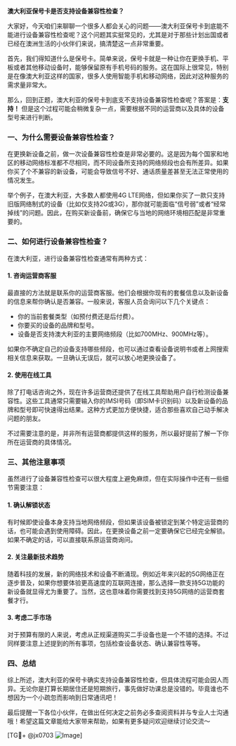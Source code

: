 **澳大利亚保号卡是否支持设备兼容性检查？**

大家好，今天咱们来聊聊一个很多人都会关心的问题——澳大利亚保号卡到底能不能进行设备兼容性检查呢？这个问题其实挺常见的，尤其是对于那些计划出国或者已经在澳洲生活的小伙伴们来说，搞清楚这一点非常重要。

首先，我们得知道什么是保号卡。简单来说，保号卡就是一种让你在更换手机、平板或者其他移动设备时，能够保留原有手机号码的服务。这在国际上很常见，特别是在像澳大利亚这样的国家，很多人使用智能手机和移动网络，因此对这种服务的需求量非常大。

那么，回到正题，澳大利亚的保号卡到底支不支持设备兼容性检查呢？答案是：**支持！** 但是这个过程可能会稍微复杂一点，需要根据不同的运营商以及具体的设备型号来进行判断。

### 一、为什么需要设备兼容性检查？

在更换新设备之前，做一次设备兼容性检查是非常必要的。这是因为每个国家和地区的移动网络标准都不尽相同，而不同设备所支持的网络频段也会有所差异。如果你买了个不兼容的新设备，可能会导致信号不好、通话质量差甚至无法正常使用的情况发生。

举个例子，在澳大利亚，大多数人都使用4G LTE网络，但如果你买了一款只支持旧版网络制式的设备（比如仅支持2G或3G），那你就可能面临“信号弱”或者“经常掉线”的问题。因此，在购买新设备前，确保它与当地的网络环境相匹配是非常重要的。

### 二、如何进行设备兼容性检查？

在澳大利亚，进行设备兼容性检查通常有两种方式：

#### 1. 咨询运营商客服

最直接的方法就是联系你的运营商客服。他们会根据你现有的套餐信息以及新设备的信息来帮你确认是否兼容。一般来说，客服人员会询问以下几个关键点：
- 你的当前套餐类型（如预付费还是后付费）。
- 你要买的设备的品牌和型号。
- 设备是否支持澳大利亚的主要网络频段（比如700MHz、900MHz等）。

如果你不确定自己的设备支持哪些频段，也可以通过查看设备说明书或者上网搜索相关信息来获取。一旦确认无误后，就可以放心地更换设备了。

#### 2. 使用在线工具

除了打电话咨询之外，现在许多运营商还提供了在线工具帮助用户自行检测设备兼容性。这些工具通常只需要输入你的IMSI号码（即SIM卡识别码）以及新设备的品牌和型号即可快速得出结果。这种方式更加方便快捷，适合那些喜欢自己动手解决问题的朋友。

不过需要注意的是，并非所有运营商都提供这样的服务，所以最好提前了解一下你所在运营商的具体情况。

### 三、其他注意事项

虽然进行了设备兼容性检查可以很大程度上避免麻烦，但在实际操作中还有一些细节需要注意：

#### 1. 确认解锁状态

有时候即使设备本身支持当地网络频段，但如果该设备被锁定到某个特定运营商的话，也可能会遇到使用障碍。因此，在更换设备之前一定要确保它已经完全解锁。如果不确定的话，可以直接联系原运营商询问。

#### 2. 关注最新技术趋势

随着科技的发展，新的网络技术和设备不断涌现。例如近年来兴起的5G网络正在逐步普及，如果你想要体验更高速度的互联网连接，那么选择一款支持5G功能的新设备就显得尤为重要了。当然，这也意味着你需要找到支持5G网络的运营商套餐才行。

#### 3. 考虑二手市场

对于预算有限的人来说，考虑从正规渠道购买二手设备也是一个不错的选择。不过同样要注意上述提到的所有事项，包括检查设备状态、确认兼容性等等。

### 四、总结

综上所述，澳大利亚的保号卡确实支持设备兼容性检查，但具体流程可能会因人而异。无论你是打算长期居住还是短期旅行，事先做好功课总是没错的。毕竟谁也不想因为一个小疏忽而影响到日常通讯吧！

最后提醒一下各位小伙伴，在做出任何决定之前务必多查阅资料并与专业人士沟通哦！希望这篇文章能给大家带来帮助，如果有更多疑问欢迎继续讨论交流～ 

[TG💪+ @jx0703 ![Image](https://github.com/user-attachments/assets/dbca1d08-cadb-493c-b0ec-ad6f7a83f270)]